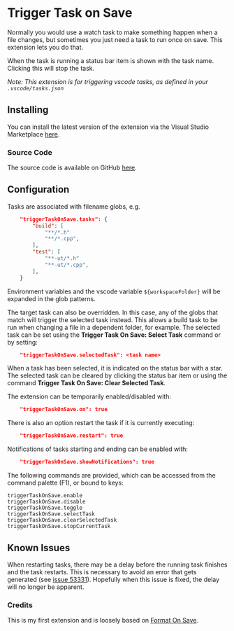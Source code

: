 # Trigger Task on Save

Normally you would use a watch task to make something happen when a file changes, but sometimes you just need a task to run once on save. This extension lets you do that.

When the task is running a status bar item is shown with the task name. Clicking this will stop the task.

*Note: This extension is for triggering vscode tasks, as defined in your `.vscode/tasks.json`*

## Installing

You can install the latest version of the extension via the Visual Studio Marketplace [here](https://marketplace.visualstudio.com/items?itemName=Gruntfuggly.triggertaskonsave).

### Source Code

The source code is available on GitHub [here](https://github.com/Gruntfuggly/triggertaskonsave).

## Configuration

Tasks are associated with filename globs, e.g.

```json
    "triggerTaskOnSave.tasks": {
        "build": [
            "**/*.h"
            "**/*.cpp",
        ],
        "test": [
            "**-ut/*.h"
            "**-ut/*.cpp",
        ],
    }
```

Environment variables and the vscode variable `${workspaceFolder}` will be expanded in the glob patterns.

The target task can also be overridden. In this case, any of the globs that match will trigger the selected task instead. This allows a build task to be run when changing a file in a dependent folder, for example. The selected task can be set using the **Trigger Task On Save: Select Task** command or by setting:

```json
    "triggerTaskOnSave.selectedTask": <task name>
```

When a task has been selected, it is indicated on the status bar with a star. The selected task can be cleared by clicking the status bar item or using the command **Trigger Task On Save: Clear Selected Task**.

The extension can be temporarily enabled/disabled with:

```json
    "triggerTaskOnSave.on": true
```

There is also an option restart the task if it is currently executing:

```json
    "triggerTaskOnSave.restart": true
```

Notifications of tasks starting and ending can be enabled with:

```json
    "triggerTaskOnSave.showNotifications": true
```

The following commands are provided, which can be accessed from the command palette (F1), or bound to keys:

    triggerTaskOnSave.enable
    triggerTaskOnSave.disable
    triggerTaskOnSave.toggle
    triggerTaskOnSave.selectTask
    triggerTaskOnSave.clearSelectedTask
    triggerTaskOnSave.stopCurrentTask

## Known Issues

When restarting tasks, there may be a delay before the running task finishes and the task restarts. This is necessary to avoid an error that gets generated (see [issue 53331](https://github.com/Microsoft/vscode/issues/53331)). Hopefully when this issue is fixed, the delay will no longer be apparent.

### Credits

This is my first extension and is loosely based on [Format On Save](https://marketplace.visualstudio.com/items?itemName=gyuha.format-on-save).
